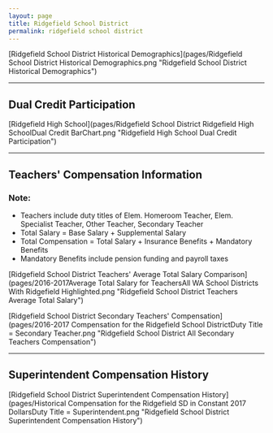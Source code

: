 ```yaml
---
layout: page
title: Ridgefield School District
permalink: ridgefield school district
---
```



[Ridgefield School District Historical Demographics](pages/Ridgefield School District Historical Demographics.png "Ridgefield School District Historical Demographics")

___

## Dual Credit Participation

[Ridgefield High School](pages/Ridgefield School District Ridgefield High SchoolDual Credit BarChart.png "Ridgefield High School Dual Credit Participation")


___

## Teachers' Compensation Information
### Note:
- Teachers include duty titles of Elem. Homeroom Teacher, Elem. Specialist Teacher, Other Teacher, Secondary Teacher
- Total Salary = Base Salary + Supplemental Salary
- Total Compensation = Total Salary + Insurance Benefits + Mandatory Benefits
- Mandatory Benefits include pension funding and payroll taxes

[Ridgefield School District Teachers' Average Total Salary Comparison](pages/2016-2017Average Total Salary for TeachersAll WA School Districts With Ridgefield Highlighted.png "Ridgefield School District Teachers Average Total Salary")

[Ridgefield School District Secondary Teachers' Compensation](pages/2016-2017 Compensation for the Ridgefield School DistrictDuty Title = Secondary Teacher.png "Ridgefield School District All Secondary Teachers Compensation")


___

## Superintendent Compensation History

[Ridgefield School District Superintendent Compensation History](pages/Historical Compensation for the Ridgefield SD in Constant 2017 DollarsDuty Title = Superintendent.png "Ridgefield School District Superintendent Compensation History")

